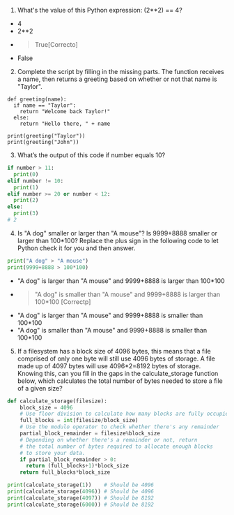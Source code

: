 1. What's the value of this Python expression: (2**2) == 4?
- 4
- 2**2
- >True[Correcto]
- False

2. Complete the script by filling in the missing parts. The function receives a name, then returns a greeting based on whether or not that name is "Taylor".
````Pythom
def greeting(name):
  if name == "Taylor":
    return "Welcome back Taylor!"
  else:
    return "Hello there, " + name

print(greeting("Taylor"))
print(greeting("John"))
````
3. What’s the output of this code if number equals 10?
````Python
if number > 11: 
  print(0)
elif number != 10:
  print(1)
elif number >= 20 or number < 12:
  print(2)
else:
  print(3)
# 2
````
4. Is "A dog" smaller or larger than "A mouse"? Is 9999+8888 smaller or larger than 100*100? Replace the plus sign in the following code to let Python check it for you and then answer. 
````Python
print("A dog" > "A mouse")
print(9999+8888 > 100*100)
````
- "A dog" is larger than "A mouse" and 9999+8888 is larger than 100*100
- >"A dog" is smaller than "A mouse" and 9999+8888 is larger than 100*100 [Correctp]
- "A dog" is larger than "A mouse" and 9999+8888 is smaller than 100*100
- "A dog" is smaller than "A mouse" and 9999+8888 is smaller than 100*100

5. If a filesystem has a block size of 4096 bytes, this means that a file comprised of only one byte will still use 4096 bytes of storage. A file made up of 4097 bytes will use 4096*2=8192 bytes of storage. Knowing this, can you fill in the gaps in the calculate_storage function below, which calculates the total number of bytes needed to store a file of a given size?
````Python
def calculate_storage(filesize):
    block_size = 4096
    # Use floor division to calculate how many blocks are fully occupied
    full_blocks = int(filesize/block_size)
    # Use the modulo operator to check whether there's any remainder
    partial_block_remainder = filesize%block_size
    # Depending on whether there's a remainder or not, return
    # the total number of bytes required to allocate enough blocks
    # to store your data.
    if partial_block_remainder > 0:
      return (full_blocks+1)*block_size
    return full_blocks*block_size

print(calculate_storage(1))    # Should be 4096
print(calculate_storage(4096)) # Should be 4096
print(calculate_storage(4097)) # Should be 8192
print(calculate_storage(6000)) # Should be 8192
````
